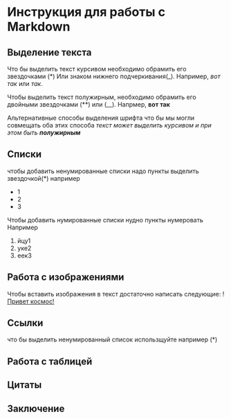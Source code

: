 # Инструкция для работы с Markdown

## Выделение текста

Что бы выделить текст курсивом необходимо обрамить его звездочками (*) Или знаком нижнего подчеркивания(_). Например, *вот так* или _так_.

Чтобы выделить текст полужирным, необходимо обрамить его двойными звездочками (**) или (__).
Напрмер, **вот так**

Альтернативные способы выделения шрифта что бы мы могли совмещать оба этих способа
_текст может выделить курсивом и при этом быть **полужирным**_ 

## Списки

чтобы добавить ненумированные списки надо пункты выделить звездочкой(*)
например
* 1
* 2
* 3

Чтобы добавить нумированные списки нудно пункты нумеровать
Например
1. йцу1
2. уке2
3. еек3





## Работа с изображениями

Чтобы вставить изображения в текст достаточно написать следующие:
! [Привет космос!](kosmos.jpg)


## Ссылки
что бы выделить ненумированный список использщуйте например (*)
## Работа с таблицей

## Цитаты

## Заключение